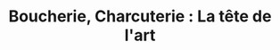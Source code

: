---
title: "Boucherie, Charcuterie : La tête de l'art"
url: /la-flotte-en-re/boucherie-charcuterie-la-tete-de-lart/
shop: Metzgerei
---